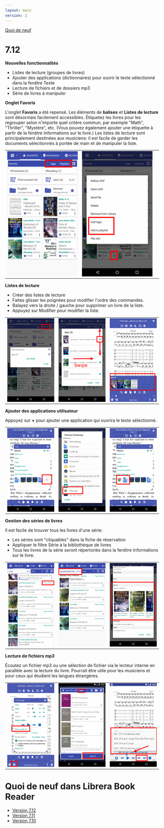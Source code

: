 ```yaml
---
layout: main
version: 2
---
```

[Quoi de neuf](/wiki/what-is-new/fr)

# 7.12

**Nouvelles fonctionnalités**

* Listes de lecture (groupes de livres)
* Ajouter des applications (dictionnaires) pour ouvrir le texte sélectionné dans la fenêtre Texte
* Lecture de fichiers et de dossiers mp3
* Série de livres à manipuler



**Onglet Favoris**

L'onglet **Favoris** a été repensé. Les éléments de **balises** et **Listes de lecture** sont désormais facilement accessibles.
Étiquetez les livres pour les regrouper selon n'importe quel critère commun, par exemple &quot;Math&quot;, &quot;Thriller&quot;, &quot;Mystère&quot;, etc. (Vous pouvez également ajouter une étiquette à partir de la fenêtre Informations sur le livre.)
Les listes de lecture sont principalement destinées aux musiciens: il est facile de garder les documents sélectionnés à portée de main et de manipuler la liste.


||||
|-|-|-|
|![](1.png)|![](2.png)||

**Listes de lecture**

* Créer des listes de lecture
* Faites glisser les poignées pour modifier l'ordre des commandes.
* Balayez vers la droite / gauche pour supprimer un livre de la liste.
* Appuyez sur Modifier pour modifier la liste.

||||
|-|-|-|
|![](4.png)|![](5.png)|![](6.png)|

**Ajouter des applications utilisateur**

Appuyez sur **+** pour ajouter une application qui ouvrira le texte sélectionné.

||||
|-|-|-|
|![](7.png)|![](8.png)|![](9.png)|

**Gestion des séries de livres**

Il est facile de trouver tous les livres d'une série:

* Les séries sont &quot;cliquables&quot; dans la fiche de réservation
* Appliquer le filtre Série à la bibliothèque de livres
* Tous les livres de la série seront répertoriés dans la fenêtre Informations sur le livre.

||||
|-|-|-|
|![](10.png)|![](11.png)|![](12.png)|

**Lecture de fichiers mp3**

Écoutez un fichier mp3 ou une sélection de fichier via le lecteur interne en parallèle avec la lecture du livre.
Pourrait être utile pour les musiciens et pour ceux qui étudient les langues étrangères.

||||
|-|-|-|
|![](13.png)|![](14.png)|![](15.png)|



# Quoi de neuf dans Librera Book Reader

* [Version 7.12](/wiki/what-is-new/7.12/fr)
* [Version 7.11](/wiki/what-is-new/7.11/fr)
* [Version 7.10](/wiki/what-is-new/7.10/fr)
